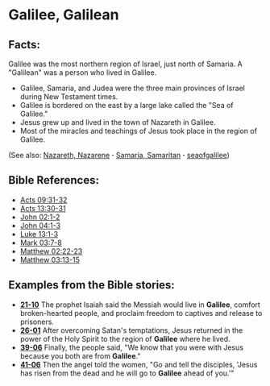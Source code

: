 # Galilee, Galilean #

## Facts: ##

Galilee was the most northern region of Israel, just north of Samaria. A "Galilean" was a person who lived in Galilee.

* Galilee, Samaria, and Judea were the three main provinces of Israel during New Testament times.
* Galilee is bordered on the east by a large lake called the "Sea of Galilee."
* Jesus grew up and lived in the town of Nazareth in Galilee.
* Most of the miracles and teachings of Jesus took place in the region of Galilee.

(See also: [Nazareth, Nazarene](../other/nazareth.md) **·** [Samaria, Samaritan](../other/samaria.md) **·** [seaofgalilee](../other/seaofgalilee.md))

## Bible References: ##

* [Acts 09:31-32](https://door43.org/en/bible/notes/act/09/31)
* [Acts 13:30-31](https://door43.org/en/bible/notes/act/13/30)
* [John 02:1-2](https://door43.org/en/bible/notes/jhn/02/01)
* [John 04:1-3](https://door43.org/en/bible/notes/jhn/04/01)
* [Luke 13:1-3](https://door43.org/en/bible/notes/luk/13/01)
* [Mark 03:7-8](https://door43.org/en/bible/notes/mrk/03/07)
* [Matthew 02:22-23](https://door43.org/en/bible/notes/mat/02/22)
* [Matthew 03:13-15](https://door43.org/en/bible/notes/mat/03/13)

## Examples from the Bible stories: ##

* __[21-10](https://door43.org/en/obs/notes/frames/21-10)__ The prophet Isaiah said the Messiah would live in __Galilee__, comfort broken-hearted people, and proclaim freedom to captives and release to prisoners.
* __[26-01](https://door43.org/en/obs/notes/frames/26-01)__ After overcoming Satan's temptations, Jesus returned in the power of the Holy Spirit to the region of __Galilee__  where he lived.
* __[39-06](https://door43.org/en/obs/notes/frames/39-06)__ Finally, the people said, "We know that you were with Jesus because you both are from __Galilee__."
* __[41-06](https://door43.org/en/obs/notes/frames/41-06)__ Then the angel told the women, "Go and tell the disciples, 'Jesus has risen from the dead and he will go to __Galilee__  ahead of you.'"



